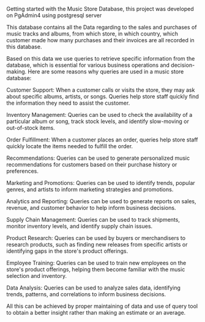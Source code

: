 Getting started with the Music Store Database, this project was developed on PgAdmin4 using postgresql server


This database contains all the Data regarding to the sales and purchases of music tracks and albums, from which store, in which country, which customer made how many purchases and their invoices are all recorded in this database.


Based on this data we use queries to retrieve specific information from the database, which is essential for various business operations and decision-making. Here are some reasons why queries are used in a music store database:

Customer Support: When a customer calls or visits the store, they may ask about specific albums, artists, or songs. Queries help store staff quickly find the information they need to assist the customer.

Inventory Management: Queries can be used to check the availability of a particular album or song, track stock levels, and identify slow-moving or out-of-stock items.

Order Fulfillment: When a customer places an order, queries help store staff quickly locate the items needed to fulfill the order.

Recommendations: Queries can be used to generate personalized music recommendations for customers based on their purchase history or preferences.

Marketing and Promotions: Queries can be used to identify trends, popular genres, and artists to inform marketing strategies and promotions.

Analytics and Reporting: Queries can be used to generate reports on sales, revenue, and customer behavior to help inform business decisions.

Supply Chain Management: Queries can be used to track shipments, monitor inventory levels, and identify supply chain issues.

Product Research: Queries can be used by buyers or merchandisers to research products, such as finding new releases from specific artists or identifying gaps in the store's product offerings.

Employee Training: Queries can be used to train new employees on the store's product offerings, helping them become familiar with the music selection and inventory.

Data Analysis: Queries can be used to analyze sales data, identifying trends, patterns, and correlations to inform business decisions.


All this can be achieved by proper maintaining of data and use of query tool to obtain a better insight rather than making an estimate or an average.
